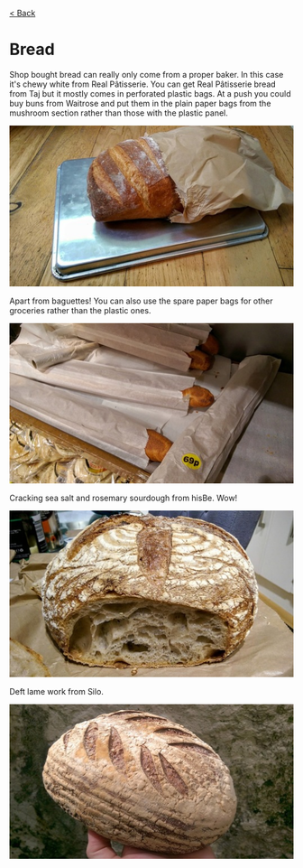 [< Back](readme.md)

# Bread
Shop bought bread can really only come from a proper baker. In this case it's
chewy white from Real Pâtisserie. You can get Real Pâtisserie bread from Taj but
it mostly comes in perforated plastic bags. At a push you could buy buns from
Waitrose and put them in the plain paper bags from the mushroom section rather
than those with the plastic panel.

![](images/bread_real_patisserie.jpg)

Apart from baguettes! You can also use the spare paper bags for other groceries rather
than the plastic ones.

![](images/baguettes.jpg)

Cracking sea salt and rosemary sourdough from hisBe. Wow! 

![](images/bread_hisbe.jpg)

Deft lame work from Silo.

![](images/bread_silo.jpg)

